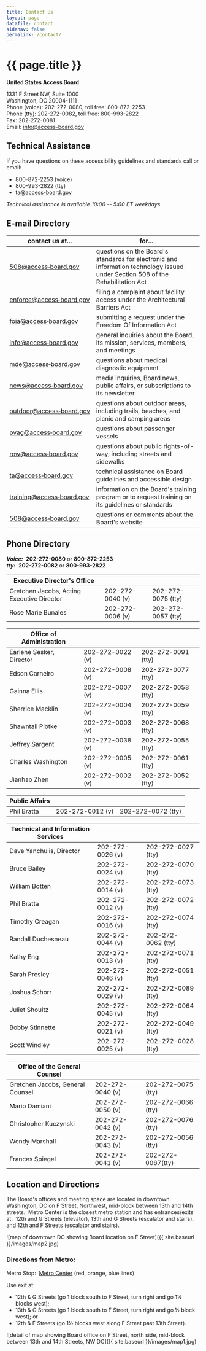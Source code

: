 ```yaml
---
title: Contact Us
layout: page
datafile: contact
sidenav: false
permalink: /contact/
---
```


# {{ page.title }}

**United States Access Board**  

1331 F Street NW, Suite 1000  
Washington, DC  20004-1111  
Phone (voice):  202-272-0080, toll free:  800-872-2253  
Phone (tty):  202-272-0082, toll free:  800-993-2822  
Fax:  202-272-0081  
Email:  <info@access-board.gov>

## Technical Assistance

If you have questions on these accessibility guidelines and standards call or email:

-   800-872-2253 (voice)
-   800-993-2822 (tty)
-   <ta@access-board.gov>

*Technical assistance is available 10:00 -- 5:00 ET weekdays.*


## E-mail Directory

| contact us at... | for... |
| --- | --- |
| [508@access&#8209;board.gov](mailto:508@access-board.gov) | questions on the Board's standards for electronic and information technology issued under Section 508 of the Rehabilitation Act |
| [enforce@access&#8209;board.gov](mailto:enforce@access-board.gov) | filing a complaint about facility access under the Architectural Barriers Act |
| [foia@access&#8209;board.gov](mailto:foia@access-board.gov) | submitting a request under the Freedom Of Information Act |
| [info@access&#8209;board.gov](mailto:info@access-board.gov) | general inquiries about the Board, its mission, services, members, and meetings |
| [mde@access&#8209;board.gov](mailto:mde@access-board.gov) | questions about medical diagnostic equipment |
| [news@access&#8209;board.gov](mailto:news@access-board.gov) | media inquiries, Board news, public affairs, or subscriptions to its newsletter |
| [outdoor@access&#8209;board.gov](mailto:outdoor@access-board.gov) | questions about outdoor areas, including trails, beaches, and picnic and camping areas |
| [pvag@access&#8209;board.gov](mailto:pvag@access-board.gov) | questions about passenger vessels |
| [row@access&#8209;board.gov](mailto:row@access-board.gov) | questions about public rights-of-way, including streets and sidewalks |
| [ta@access&#8209;board.gov](mailto:ta@access-board.gov) | technical assistance on Board guidelines and accessible design |
| [training@access&#8209;board.gov](mailto:training@access-board.gov) | information on the Board's training program or to request training on its guidelines or standards |
| [508@access&#8209;board.gov](mailto:508@access-board.gov) | questions or comments about the Board's website |

## Phone Directory

***Voice:***  **202-272-0080** or **800-872-2253**  
***tty:***  **202-272-0082** or **800-993-2822**

|Executive Director's Office | &nbsp; | &nbsp; |
| --- | --- | --- |
| Gretchen Jacobs, Acting Executive Director | 202-272-0040 (v) | 202-272-0075 (tty) |
| Rose Marie Bunales | 202-272-0006 (v) | 202-272-0057 (tty) |

|Office of Administration | &nbsp; | &nbsp; |
| --- | --- | --- |
| Earlene Sesker, Director | 202-272-0022 (v) | 202-272-0091 (tty) |
| Edson Carneiro | 202-272-0008 (v) | 202-272-0077 (tty) |
| Gainna Ellis | 202-272-0007 (v) | 202-272-0058 (tty) |
| Sherrice Macklin | 202-272-0004 (v) | 202-272-0059 (tty) |
| Shawntail Plotke | 202-272-0003 (v) | 202-272-0068 (tty) |
| Jeffrey Sargent | 202-272-0038 (v) | 202-272-0055 (tty) |
| Charles Washington | 202-272-0005 (v) | 202-272-0061 (tty) |
| Jianhao Zhen | 202-272-0002 (v) | 202-272-0052 (tty) |

|Public Affairs | &nbsp; | &nbsp; |
| --- | --- | --- |
|Phil Bratta | 202-272-0012 (v) | 202-272-0072 (tty) |

|Technical and Information Services | &nbsp; | &nbsp; |
| --- | --- | --- |
| Dave Yanchulis, Director  | 202-272-0026 (v) | 202-272-0027 (tty) |
| Bruce Bailey | 202-272-0024 (v) | 202-272-0070 (tty) |
| William Botten | 202-272-0014 (v) | 202-272-0073 (tty) |
| Phil Bratta | 202-272-0012 (v) | 202-272-0072 (tty) |
| Timothy Creagan | 202-272-0016 (v) | 202-272-0074 (tty) |
| Randall Duchesneau | 202-272-0044 (v) | 202-272-0062 (tty) |
| Kathy Eng | 202-272-0013 (v) | 202-272-0071 (tty) |
| Sarah Presley | 202-272-0046 (v) | 202-272-0051 (tty) |
| Joshua Schorr | 202-272-0029 (v) | 202-272-0089 (tty) |
| Juliet Shoultz | 202-272-0045 (v) | 202-272-0064 (tty) |
| Bobby Stinnette | 202-272-0021 (v) | 202-272-0049 (tty) |
| Scott Windley | 202-272-0025 (v) | 202-272-0028 (tty) |

|Office of the General Counsel | &nbsp; | &nbsp; |
| --- | --- | --- |
| Gretchen Jacobs, General Counsel | 202-272-0040 (v) | 202-272-0075 (tty) |
| Mario Damiani | 202-272-0050 (v) | 202-272-0066 (tty) |
| Christopher Kuczynski | 202-272-0042 (v) | 202-272-0076 (tty) |
| Wendy Marshall | 202-272-0043 (v) | 202-272-0056 (tty) |
| Frances Spiegel | 202-272-0041 (v) | 202-272-0067(tty) |

## Location and Directions

The Board's offices and meeting space are located in downtown Washington, DC on F Street, Northwest, mid-block between 13th and 14th streets.&nbsp;
Metro Center is the closest metro station and has entrances/exits at:&nbsp; 12th and G Streets (elevator), 13th and G Streets (escalator and stairs), and 12th and F Streets (escalator and stairs).

![map of downtown DC showing Board location on F Street]({{ site.baseurl }}/images/map2.jpg)

### Directions from Metro:

Metro Stop:&nbsp; [Metro Center](https://www.wmata.com/rider-guide/stations/metro-center.cfm) (red, orange, blue lines)

Use exit at:

- 12th & G Streets (go 1 block south to F Street, turn right and go 1½ blocks west);
- 13th & G Streets (go 1 block south to F Street, turn right and go ½ block west); or
- 12th & F Streets (go 1½ blocks west along F Street past 13th Street).

![detail of map showing Board office on F Street, north side, mid-block between 13th and 14th Streets, NW DC]({{ site.baseurl }}/images/map1.jpg)
